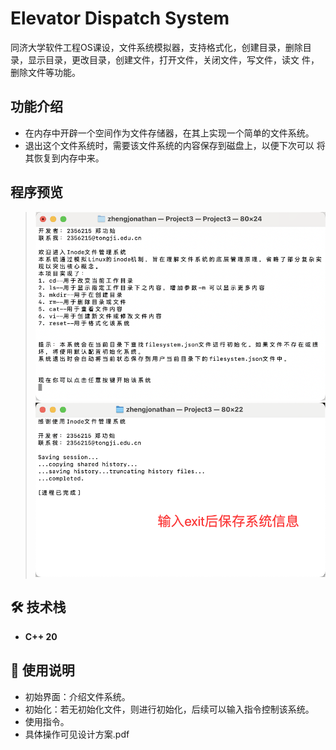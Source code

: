 # Elevator Dispatch System

同济大学软件工程OS课设，文件系统模拟器，支持格式化，创建目录，删除目
录，显示目录，更改目录，创建文件，打开文件，关闭文件，写文件，读文
件，删除文件等功能。

## 功能介绍

* 在内存中开辟一个空间作为文件存储器，在其上实现一个简单的文件系统。
* 退出这个文件系统时，需要该文件系统的内容保存到磁盘上，以便下次可以
将其恢复到内存中来。

##  程序预览

> ![assets/hello.png](assets/hello.png)
> ![assets/bye.png](assets/bye.png)

## 🛠️ 技术栈

* **C++ 20**


## 🧠 使用说明

* 初始界面：介绍文件系统。
* 初始化：若无初始化文件，则进行初始化，后续可以输入指令控制该系统。
* 使用指令。
* 具体操作可见设计方案.pdf

